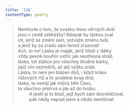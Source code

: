 ```yaml
---
title: '116'
contentType: poetry
---
```


<section>

> Nemluvte o tom, že svazku dvou věrných duší  
> jsou v cestě překážky! Kdopak by láskou zval  
> cit, jenž se změní sám, sotvaže změnu tuší,  
> a jenž by za zradu sám ihned zrazoval!  
> Ach, to ne! Láska je maják, jenž hledí z dálky  
> vždy pevně bouřím vstříc jak neotřesná stráž;  
> láska, toť stálice pro všechny bludné bárky,  
> jejíž vliv nezměříš, ač její výšku znáš.  
> Láska, to není jen blázen dnů, i když krásu  
> růžových rtů a líc podetne kosa dnů;  
> láska, ta nemíjí jak míjivý běh Času,  
> ta všechno přetrvá a jde až do hrobu.  
>          A jestli je to blud, jejž bych sám dosvědčoval,  
>          pak nikdy nepsal jsem a nikdo nemiloval.

</section>
